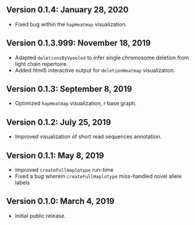 Version 0.1.4:  January 28, 2020
-------------------------------------------------------------------------------
+ Fixed bug within the `hapHeatmap` visualization.


Version 0.1.3.999:  November 18, 2019
-------------------------------------------------------------------------------
+ Adapted `deletionsByVpooled` to infer single chromosome deletion from light chain repertoire.
+ Added html5 interactive output for `deletionHeatmap` visualization.

Version 0.1.3:  September 8, 2019
-------------------------------------------------------------------------------
+ Optimized `hapHeatmap` visualization, r base graph.

Version 0.1.2:  July 25, 2019
-------------------------------------------------------------------------------
+ Improved visualization of short read sequences annotation.

Version 0.1.1:  May 8, 2019
-------------------------------------------------------------------------------
+ Improved `createFullHaplotype` run-time
+ Fixed a bug wherein `createFullHaplotype` miss-handled novel allele labels

Version 0.1.0:  March 4, 2019
-------------------------------------------------------------------------------

+ Initial public release.
